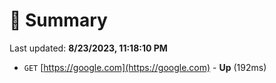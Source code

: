 # 📖 Summary
Last updated: **8/23/2023, 11:18:10 PM**

- `GET` [https://google.com](https://google.com) - **Up** (192ms)
